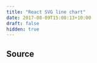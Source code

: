 ```yaml
---
title: "React SVG line chart"
date: 2017-08-09T15:08:13+10:00
draft: false
hidden: true
---
```


<style>
    .chart svg {
        background: white;
        width: 500px;
        height: 100px;
        border-left: 1px dotted #555;
        border-bottom: 1px dotted #555;
        padding: 20px 20px 20px 0;
        -webkit-box-sizing: unset;
        box-sizing: unset;
    }
</style>

<div id="svg-demo" class="chart"></div>

<script src="https://fb.me/react-15.1.0.js"></script>
<script src="https://fb.me/react-dom-15.1.0.js"></script>
<script src="https://unpkg.com/babel-standalone@6/babel.min.js"></script>

<script type="text/babel">
(function () {
    'use strict';

    const animateLine = (WrappedComponent) => {
        class Wrapper extends React.Component {
            constructor(props) {
                super(props);

                const { xSelector, ySelector, data } = props;

                let mappedData = data.map((d) => [xSelector(d), ySelector(d)]).reduce((arr, curr) => arr.concat(curr), []);
                let max = data.map((d) => ySelector(d)).sort((a, b) => a - b).reverse()[0];
                let liveData = mappedData.map((x, i) => i % 2 ? max : x);

                this.mappedData = mappedData;
                this.max = max;
                this.state = {
                    data: liveData,
                    count: 0
                };
            }

            componentWillMount() {
                const animator = () => {
                    if (this.state.count >= this.max) {
                        cancelAnimationFrame(this.rafId);
                        return;
                    }

                    const newData = this.state.data.map((data, index) => {
                        if (index % 2) {
                            if (data > this.mappedData[index]) {
                                return data - 1;
                            }
                        }
                        return data;
                    });

                    this.setState({ data: newData, count: this.state.count + 1 });
                    this.rafId = requestAnimationFrame(animator);
                }

                this.rafId = requestAnimationFrame(animator);
            }

            componentWillUnmount() {
                cancelAnimationFrame(this.rafId);
            }

            render() {
                return <WrappedComponent data={this.state.data} />;
            }
        }

        Wrapper.displayName = `AnimationWrapper(${WrappedComponent.displayName | WrappedComponent.name | 'Component'})`;

        return Wrapper;
    };

    const Line = ({ data }) => (
        <polyline
            fill="none"
            stroke="#0074d9"
            strokeWidth="2"
            points={data}
            />
    );

    const AnimatedLine = animateLine(Line);

    const SvgThing = ({ data }) => (
        <svg viewBox="0 0 500 100">
            <AnimatedLine
                data={data}
                xSelector={(d) => d.x}
                ySelector={(d) => d.y} />
        </svg>
    );

    let randomChartData = [];

    for (let i = 0; i < 46; i++) {
        randomChartData.push({ y: Math.floor(120 - Math.random() * (120 - 0)), x: i * 20 });
    }

    ReactDOM.render(<SvgThing data={randomChartData} />, document.getElementById('svg-demo'));

})();
</script>

## Source

<pre>
    <code id="code-block" class="javascript"></code>
</pre>

<script>
(function () {
    'use strict';

    const code = document.querySelector('script[type="text/babel"]');
    const codeBlock = document.getElementById('code-block');

    codeBlock.innerHTML = code.innerHTML.replace(/</g, '&lt;').replace(/>/g, '&gt;');
})();
</script>